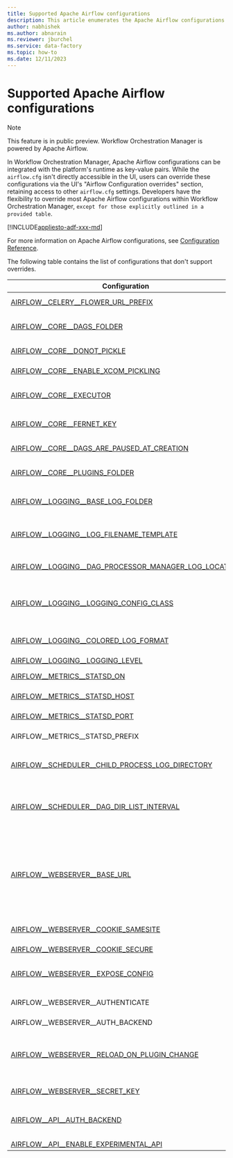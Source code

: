 ```yaml
---
title: Supported Apache Airflow configurations
description: This article enumerates the Apache Airflow configurations supported by the Workflow Orchestration Manager.
author: nabhishek
ms.author: abnarain
ms.reviewer: jburchel
ms.service: data-factory
ms.topic: how-to
ms.date: 12/11/2023
---
```


# Supported Apache Airflow configurations

> [!NOTE]
> This feature is in public preview. Workflow Orchestration Manager is powered by Apache Airflow.

In Workflow Orchestration Manager, Apache Airflow configurations can be integrated with the platform's runtime as key-value pairs. While the `airflow.cfg` isn't directly accessible in the UI, users can override these configurations via the UI's "Airflow Configuration overrides" section, retaining access to other `airflow.cfg` settings. Developers have the flexibility to override most Apache Airflow configurations within Workflow Orchestration Manager, `except for those explicitly outlined in a provided table`.

[!INCLUDE[appliesto-adf-xxx-md](includes/appliesto-adf-xxx-md.md)]

For more information on Apache Airflow configurations, see [Configuration Reference](https://airflow.apache.org/docs/apache-airflow/stable/configurations-ref.html).

The following table contains the list of configurations that don't support overrides.

|Configuration  |Description  | Default value
|---------|---------|------|
|[AIRFLOW__CELERY__FLOWER_URL_PREFIX](https://airflow.apache.org/docs/apache-airflow-providers-celery/stable/configurations-ref.html#flower-url-prefix) |The root URL for Flower. |"" |
|[AIRFLOW__CORE__DAGS_FOLDER](https://airflow.apache.org/docs/apache-airflow/stable/configurations-ref.html#dags-folder) |The path of the folder where Airflow pipelines live.|AIRFLOW_DAGS_FOLDER |
|[AIRFLOW__CORE__DONOT_PICKLE](https://airflow.apache.org/docs/apache-airflow/stable/configurations-ref.html#donot-pickle) |Whether to disable pickling DAGs. |False |
|[AIRFLOW__CORE__ENABLE_XCOM_PICKLING](https://airflow.apache.org/docs/apache-airflow/stable/configurations-ref.html#enable-xcom-pickling) |Whether to enable pickling for xcom. |False |
|[AIRFLOW__CORE__EXECUTOR](https://airflow.apache.org/docs/apache-airflow/stable/configurations-ref.html#executor) |The executor class that Airflow should use. |CeleryExecutor |
|[AIRFLOW__CORE__FERNET_KEY](https://airflow.apache.org/docs/apache-airflow/stable/configurations-ref.html#fernet-key) |Secret key to save connection passwords in the database. |AIRFLOW_FERNET_KEY |
|[AIRFLOW__CORE__DAGS_ARE_PAUSED_AT_CREATION](https://airflow.apache.org/docs/apache-airflow/stable/configurations-ref.html#dags-are-paused-at-creation) |Are DAGs paused by default at creation? |False |
|[AIRFLOW__CORE__PLUGINS_FOLDER](https://airflow.apache.org/docs/apache-airflow/stable/configurations-ref.html#plugins-folder) |Path to the folder that contains Airflow plugins. |AIRFLOW_PLUGINS_FOLDER |
|[AIRFLOW__LOGGING__BASE_LOG_FOLDER](https://airflow.apache.org/docs/apache-airflow/stable/configurations-ref.html#base-log-folder) |The folder where Airflow should store its log files.|/opt/airflow/logs |
|[AIRFLOW__LOGGING__LOG_FILENAME_TEMPLATE](https://airflow.apache.org/docs/apache-airflow/stable/configurations-ref.html#log-filename-template) |Formatting for how Airflow generates file names or paths for each task run. |{{ ti.dag_id }}/{{ ti.task_id }}/{{ ts }}/{{ try_number }}.log |
|[AIRFLOW__LOGGING__DAG_PROCESSOR_MANAGER_LOG_LOCATION](https://airflow.apache.org/docs/apache-airflow/stable/configurations-ref.html#dag-processor-manager-log-location) |Full path of the `dag_processor_manager` log file. |/opt/airflow/logs/dag_processor_manager/dag_processor_manager.log |
|[AIRFLOW__LOGGING__LOGGING_CONFIG_CLASS](https://airflow.apache.org/docs/apache-airflow/stable/configurations-ref.html#logging-config-class) |Logging config class specifies the logging configuration. This class has to be on the Python class path. |log_config.LOGGING_CONFIG |
|[AIRFLOW__LOGGING__COLORED_LOG_FORMAT](https://airflow.apache.org/docs/apache-airflow/stable/configurations-ref.html#colored-log-format) |Log format for when Colored logs is enabled. |[%(asctime)s] {{%(filename)s:%(lineno)d}} %(levelname)s - %(message)s |
|[AIRFLOW__LOGGING__LOGGING_LEVEL](https://airflow.apache.org/docs/apache-airflow/stable/configurations-ref.html#logging-level) |Logging level. |INFO |
|[AIRFLOW__METRICS__STATSD_ON](https://airflow.apache.org/docs/apache-airflow/stable/configurations-ref.html#statsd-on) |Enables sending metrics to StatsD. |True |
|[AIRFLOW__METRICS__STATSD_HOST](https://airflow.apache.org/docs/apache-airflow/stable/configurations-ref.html#statsd-host) |Hostname of the StatsD server. |geneva-services |
|[AIRFLOW__METRICS__STATSD_PORT](https://airflow.apache.org/docs/apache-airflow/stable/configurations-ref.html#statsd-port) |Port number of the StatsD server. |8125 |
|AIRFLOW__METRICS__STATSD_PREFIX |Prefix for all Airflow metrics sent to StatsD. |AirflowMetrics|
|[AIRFLOW__SCHEDULER__CHILD_PROCESS_LOG_DIRECTORY](https://airflow.apache.org/docs/apache-airflow/stable/configurations-ref.html#child-process-log-directory) |Path of the directory where the Airflow scheduler writes its child process logs. |/opt/airflow/logs/scheduler |
|[AIRFLOW__SCHEDULER__DAG_DIR_LIST_INTERVAL](https://airflow.apache.org/docs/apache-airflow/stable/configurations-ref.html#dag-dir-list-interval) |How often (in seconds) to scan the DAGs' directory for new files. Default to 5 minutes. |5|
|[AIRFLOW__WEBSERVER__BASE_URL](https://airflow.apache.org/docs/apache-airflow/stable/configurations-ref.html#webserver) |The base URL of your website because Airflow can't guess what domain or cname you're using. This URL is used in automated emails that Airflow sends to point links to the right web server. |https://localhost:8080 |
|[AIRFLOW__WEBSERVER__COOKIE_SAMESITE](https://airflow.apache.org/docs/apache-airflow/stable/configurations-ref.html#cookie-samesite) |Set samesite policy on session cookie. |None |
|[AIRFLOW__WEBSERVER__COOKIE_SECURE](https://airflow.apache.org/docs/apache-airflow/stable/configurations-ref.html#cookie-secure) |Set secure flag on session cookie. |True |
|[AIRFLOW__WEBSERVER__EXPOSE_CONFIG](https://airflow.apache.org/docs/apache-airflow/stable/configurations-ref.html#expose-config) |Expose the configuration file in the web server. |False |
|AIRFLOW__WEBSERVER__AUTHENTICATE |Authenticate user to sign in to the Airflow UI. |True |
|AIRFLOW__WEBSERVER__AUTH_BACKEND ||airflow.api.auth.backend.basic_auth |
|[AIRFLOW__WEBSERVER__RELOAD_ON_PLUGIN_CHANGE](https://airflow.apache.org/docs/apache-airflow/stable/configurations-ref.html#reload-on-plugin-change) |If set to True, Airflow tracks files in the `plugins_folder` directory. When it detects changes, then reload the gunicorn. |True |
|[AIRFLOW__WEBSERVER__SECRET_KEY](https://airflow.apache.org/docs/apache-airflow/stable/configurations-ref.html#secret-key) |Secret key used to run your flask app. |AIRFLOW_FERNET_KEY |
|[AIRFLOW__API__AUTH_BACKEND](https://airflow.apache.org/docs/apache-airflow/stable/configurations-ref.html#auth-backends) |Comma-separated list of auth backends to authenticate users of the API. |airflow.api.auth.backend.basic_auth |
|[AIRFLOW__API__ENABLE_EXPERIMENTAL_API](https://airflow.apache.org/docs/apache-airflow/stable/configurations-ref.html#enable-experimental-api) ||True |

